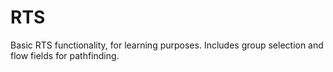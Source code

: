 # RTS

Basic RTS functionality, for learning purposes.
Includes group selection and flow fields for pathfinding.
